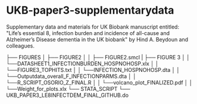 # UKB-paper3-supplementarydata
Supplementary data and materials for UK Biobank manuscript entitled: "Life’s essential 8, infection burden and incidence of all-cause and Alzheimer’s Disease dementia in the UK biobank" by Hind A. Beydoun and colleagues. 

├── FIGURES
│   ├── FIGURE2
│   │   ├── FIGURE2.smcl
|   ├── FIGURE 3
│   │   └──DATASHEET1_INFECTIONBURDEN_HOSPNOHOSP.xlx
│   │   └──FIGURE3_TOPHITS.txt
│   │   └──INFECTION_HOSPNOHOSP.dta
│   │   └──Outputdata_overall_F_INFECTIONPARMS.dta
│   │   └──R_SCRIPT_OSORIO_Z_FINAL.R
│   │   └──volcano_plot_FINALIZED.pdf
│   │   └──Weight_for_plots.xlx
└── STATA_SCRIPT
    └── UKB_PAPER3_LE8INFECTDEM_FINAL_GITHUB.do
